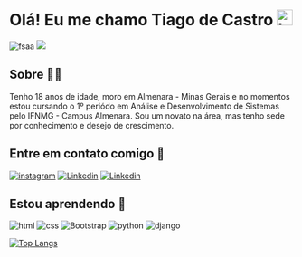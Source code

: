# Olá! Eu me chamo Tiago de Castro  <img src="https://user-images.githubusercontent.com/1303154/88677602-1635ba80-d120-11ea-84d8-d263ba5fc3c0.gif" width="28px" alt="hi">
![fsaa](https://img.shields.io/github/watchers/Casmei/casmei.svg)  ![](https://img.shields.io/badge/Ask%20me-anything-1abc9c.svg)


## Sobre :man_technologist:

Tenho 18 anos de idade, moro em Almenara - Minas Gerais e no momentos estou cursando o 1º periódo em Análise e Desenvolvimento de Sistemas pelo IFNMG - Campus Almenara. Sou um novato na área, mas tenho sede por conhecimento e desejo de crescimento.  

## Entre em contato comigo :speech_balloon:
[![instagram](https://img.shields.io/badge/Instagram-E4405F?style=for-the-badge&logo=instagram&logoColor=white)](https://www.instagram.com/tiago.cali/)
[![Linkedin](https://img.shields.io/badge/LinkedIn-0077B5?style=for-the-badge&logo=linkedin&logoColor=white)](https://www.linkedin.com/in/tiago-pinheiro-gusm%C3%A3o-3814911b9/)
[![Linkedin](https://img.shields.io/badge/WhatsApp-25D366?style=for-the-badge&logo=whatsapp&logoColor=white)](https://api.whatsapp.com/send?phone=5533987056883&text=Ol%C3%A1%2C%20achei%20seu%20Github%20muito%20legal!)



## Estou aprendendo :open_book:
![html](https://img.shields.io/badge/HTML5-E34F26?style=for-the-badge&logo=html5&logoColor=white)
![css](https://img.shields.io/badge/CSS3-1572B6?style=for-the-badge&logo=css3&logoColor=white)
![Bootstrap](https://img.shields.io/badge/Bootstrap-563D7C?style=for-the-badge&logo=bootstrap&logoColor=white)
![python](https://img.shields.io/badge/Python-14354C?style=for-the-badge&logo=python&logoColor=white)
![django](https://img.shields.io/badge/Django-092E20?style=for-the-badge&logo=django&logoColor=white)

[![Top Langs](https://github-readme-stats.vercel.app/api/top-langs/?username=Casmei&layout=compact)](https://github.com/anuraghazra/github-readme-stats)
